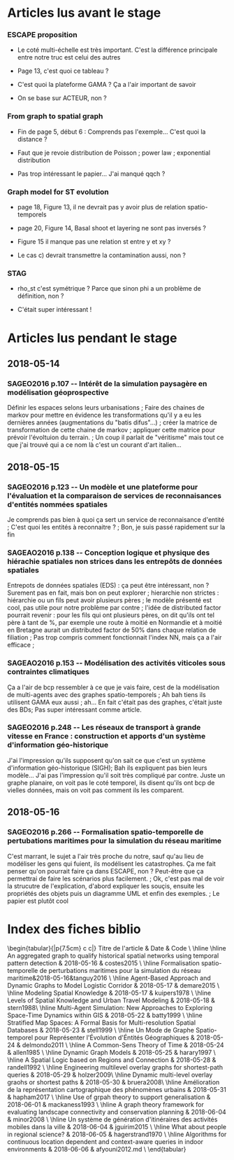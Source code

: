 # Articles lus avant le stage

### ESCAPE proposition

* Le coté multi-échelle est très important. C'est la différence principale
  entre notre truc est celui des autres

* Page 13, c'est quoi ce tableau ?

* C'est quoi la plateforme GAMA ? Ça a l'air important de savoir

* On se base sur ACTEUR, non ?

### From graph to spatial graph

* Fin de page 5, début 6 : Comprends pas l'exemple... C'est quoi la distance ? 

* Faut que je revoie distribution de Poisson ; power law ; exponential
  distribution

* Pas trop intéressant le papier... J'ai manqué qqch ?

### Graph model for ST evolution

* page 18, Figure 13, il ne devrait pas y avoir plus de relation
  spatio-temporels

* page 20, Figure 14, Basal shoot et layering ne sont pas inversés ?

* Figure 15 il manque pas une relation st entre y et xy ?

* Le cas c) devrait transmettre la contamination aussi, non ?

### STAG

* rho\_st c'est symétrique ? Parce que sinon phi a un problème de définition,
  non ?

* C'était super intéressant !

# Articles lus pendant le stage

## 2018-05-14

### SAGEO2016 p.107 -- Intérêt de la simulation paysagère en modélisation géoprospective


Définir les espaces selons leurs urbanisations ; Faire des chaines de markov
pour mettre en évidence les transformations qu'il y a eu les dernières années
(augmentations du "batis difus"...) ; créer la matrice de transformation de
cette chaine de markov ; appliquer cette matrice pour prévoir l'évoltuion du
terrain. ; Un coup il parlait de "véritisme" mais tout ce que j'ai trouvé qui a
ce nom là c'est un courant d'art italien...

## 2018-05-15

### SAGEO2016 p.123 -- Un modèle et une plateforme pour l'évaluation et la comparaison de services de reconnaisances d'entités nommées spatiales

Je comprends pas bien à quoi ça sert un service de reconnaisance d'entité ;
C'est quoi les entités à reconnaitre ? ; Bon, je suis passé rapidement sur la
fin

### SAGEAO2016 p.138 -- Conception logique et physique des hiérachie spatiales non strices dans les entrepôts de données spatiales

Entrepots de données spatiales (EDS) : ça peut être intéressant, non ? Surement
pas en fait, mais bon on peut explorer ; hierarchie non strictes : hiérarchie
ou un fils peut avoir plusieurs pères ; le modèle présenté est cool, pas utile
pour notre problème par contre ; l'idée de distributed factor pourrait revenir
: pour les fils qui ont plusieurs pères, on dit qu'ils ont tel père à tant de
%, par exemple une route à moitié en Normandie et à moitié en Bretagne aurait
un distributed factor de 50% dans chaque relation de filiation ; Pas trop
compris comment fonctionnait l'index NN, mais ça a l'air efficace ;

### SAGEAO2016 p.153 -- Modélisation des activités viticoles sous contraintes climatiques

Ça a l'air de bcp ressembler à ce que je vais faire, cest de la modélisation de
multi-agents avec des graphes spatio-temporels ; Ah bah tiens ils utilisent
GAMA eux aussi ; ah... En fait c'était pas des graphes, c'était juste des BDs;
Pas super intéressant comme article.

### SAGEO2016 p.248 -- Les réseaux de transport à grande vitesse en France : construction et apports d'un système d'information géo-historique

J'ai l'impression qu'ils supposent qu'on sait ce que c'est un système
d'information géo-historique (SIGH); Bah ils expliquent pas bien leurs
modèle... J'ai pas l'impression qu'il soit très compliqué par contre. Juste un
graphe planaire, on voit pas le coté temporel, ils disent qu'ils ont bcp de
vielles données, mais on voit pas comment ils les comparent.

## 2018-05-16

### SAGEO2016 p.266 -- Formalisation spatio-temporelle de pertubations maritimes pour la simulation du réseau maritime

C'est marrant, le sujet a l'air très proche du notre, sauf qu'au lieu de
modéliser les gens qui fuient, ils modélisent les catastrophes. Ça me fait
penser qu'on pourrait faire ça dans ESCAPE, non ? Peut-être que ça permettrai
de faire les scénarios plus facilement. ; Ok, c'est pas mal de voir la
strucutre de l'explication, d'abord expliquer les souçis, ensuite les
propriétés des objets puis un diagramme UML et enfin des exemples. ; Le papier
est plutôt cool


# Index des fiches biblio

\begin{tabular}{|p{7.5cm} c c|}
Titre de l'article & Date & Code \\
\hline \hline
An aggregated graph to qualify historical spatial networks using temporal
pattern detection & 2018-05-16 & costes2015 \\
\hline
Formalisation spatio-temporelle de perturbations maritimes pour la simulation
du réseau maritime&2018-05-16&tanguy2016 \\
\hline
Agent-Based Approach and Dynamic Graphs to Model Logistic Corridor &
2018-05-17 & demare2015 \\
\hline
Modeling Spatial Knowledge & 2018-05-17 & kuipers1978 \\
\hline
Levels of Spatial Knowledge and Urban Travel Modeling & 2018-05-18 & stern1988\\
\hline
Multi-Agent Simulation: New Approaches to Exploring Space-Time Dynamics within
GIS & 2018-05-22 & batty1999 \\
\hline
Stratified Map Spaces: A Formal Basis for Multi-resolution Spatial
Databases & 2018-05-23 & stell1999 \\
\hline
Un Mode de Graphe Spatio-temporel pour Représenter l'Évolution d'Éntités
Géographiques & 2018-05-24 & delmondo2011 \\
\hline
A Common-Sens Theory of Time & 2018-05-24 & allen1985 \\
\hline
Dynamic Graph Models & 2018-05-25 & harary1997 \\
\hline
A Spatial Logic based on Regions and Connection & 2018-05-28 & randell1992 \\
\hline
Engineering multilevel overlay graphs for shortest-path queries & 2018-05-29 &
holzer2009\\
\hline
Dynamic multi-level overlay graohs or shortest paths & 2018-05-30 & bruera2008\\
\hline
Amélioration de la représentation cartographique des phénomènes urbains &
2018-05-31 & hapham2017 \\
\hline
Use of grpah theory to support generalisation & 2018-06-01 & mackaness1993 \\
\hline
A graph theory framework for evaluating landscape connectivity and conservation
planning & 2018-06-04 & minor2008 \\
\hline
Un système de génération d'itinéraires des activités mobiles dans la ville &
2018-06-04 & jguirim2015 \\
\hline
What about people in regional science? & 2018-06-05 & hagerstrand1970 \\
\hline
Algorithms for continuous location dependent and context-aware queries in indoor
environments & 2018-06-06 & afyouni2012.md \\
\end{tabular}
